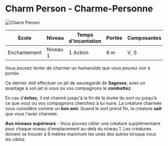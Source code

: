 # Charm Person - Charme-Personne

![Charm Person](../_images/charm-person.png)

|Ecole|Niveau|Temps d'incantation|Portée|Composantes|Durée|
|-|-|-|-|-|-|
|Enchantement|Niveau 1|1 Action|6 m|V, S|Instantanée|

Vous pouvez tenter de charmer un humanoïde que vous pouvez voir à portée. 

Ce dernier doit effectuer un jet de sauvegarde de **Sagesse**, avec un avantage à son jet si vous ou vos compagnons le **combattez**. 

En cas d'**échec**, il est charmé jusqu'à la fin de la durée du sort ou jusqu'à ce que vous ou vos compagnons cherchiez à lui nuire. La créature charmée vous considère comme un **bon ami**. Quand le sort prend fin, la créature **sait** que vous l'avez charmée.

**Aux niveaux supérieurs** - Vous pouvez cibler une créature supplémentaire pour chaque niveau d'emplacement au-delà du niveau 1. Les créatures doivent se trouver à 6 mètres maximum les unes des autres lorsque vous les ciblez.